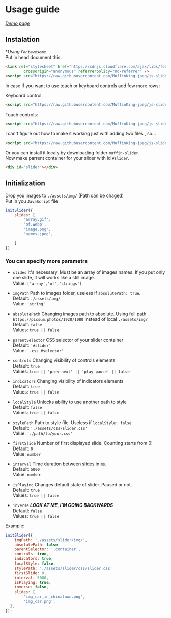 # Usage guide

[*Demo page*](https://muffinking-jpeg.github.io/js-slider/)

## Instalation

**Using `Fontawesome`*  
Put in head document this:

```html
<link rel="stylesheet" href="https://cdnjs.cloudflare.com/ajax/libs/font-awesome/6.1.1/css/all.min.css"
        crossorigin="anonymous" referrerpolicy="no-referrer" />
<script src="https://raw.githubusercontent.com/MuffinKing-jpeg/js-slider/master/muffin-slider/slider.js" defer></script>
```

In case if you want to use touch or keyboard controls add few more rows:

Keyboard control:

```html
<script src="https://raw.githubusercontent.com/MuffinKing-jpeg/js-slider/master/muffin-slider/slider-key-controls.js" defer></script>
```

Touch controls:

```html
<script src="https://raw.githubusercontent.com/MuffinKing-jpeg/js-slider/master/muffin-slider/slider-touch-controls.js" defer></script>
```

I can't figure out how to make it working just with adding two files , so...

```html
<script src="https://raw.githubusercontent.com/MuffinKing-jpeg/js-slider/master/muffin-slider/slider-all-controls.js" defer></script>
```

Or you can install it localy by downloading folder `muffin-slider`.  
Now make parrent container for your slider with id `#slider`.

```html
<div id="slider"></div>
```

## Initialization

Drop you images to `./assets/img/` (Path can be chaged)  
Put in you `JavaScript` file

```js
initSlider({
    slides: [
        'array.gif',
        'of.webp',
        'image.png',
        'names.jpeg',
        
    ]
})
```

### You can specify more parametrs

* `slides` It's necessary. Must be an array of images names. If you put only one slide, it will works like a still image.  
Value: `['array','of','strings']`  

* `imgPath` Path to images folder, useless if `absolutePath: true`.  
Default: `./assets/img/`  
Value: `'string'`

* `absolutePath` Changing images path to absolute. Using full path `https://picsum.photos/1920/1080` instead of local `./assets/img/`  
Default: `false`  
Values: `true || false`

* `parentSelector` CSS selector of your slider container  
Default: `'#slider'`  
Value: `'.css #selector'`  

* `controls` Changing visibility of controls elements  
Default: `true`  
Values: `true || 'prev-next' || 'play-pause' || false`

* `indicators` Changing visibility of indicators elements  
Default: `true`  
Values: `true || false`

* `localStyle` Unlocks ability to use another path to style  
Default: `false`  
Values: `true || false`

* `stylePath` Path to style file. Useless if `localStyle: false`  
Default: `'./assets/css/slider.css'`  
Value: `'./path/to/your.css'`

* `firstSlide` Number of first displayed slide. Counting starts from 0!  
Default: `0`  
Value: `number`

* `interval` Time duration between slides in `ms`.  
Default: `5000`  
Value: `number`

* `isPlaying` Changes default state of slider. Paused or not.  
Default: `true`  
Values: `true || false`

* `inverse` ***LOOK AT ME, I\`M GOING BACKWARDS***  
Defautl: `false`  
Values: `true || false`

Example:

```js
initSlider({
    imgPath: './assets/slider/img/',
    absolutePath: false, 
    parentSelector: '.container', 
    controls: true,
    indicators: true,
    localStyle: false,
    stylePath: './assets/slider/css/slider.css'
    firstSlide: 0,
    interval: 5000,
    isPlaying: true,
    inverse: false,
    slides: [
        'img_car_in_chinatown.png',
        'img_car.png',
  ],
});
```
